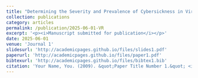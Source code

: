 ```yaml
---
title: "Determining the Severity and Prevalence of Cybersickness in Virtual Reality Simulations in Psychiatry"
collection: publications
category: articles
permalink: /publication/2025-06-01-VR
excerpt: '<p><i>Manuscript submitted for publication</i></p>'
date: 2025-06-01
venue: 'Journal 1'
slidesurl: 'http://academicpages.github.io/files/slides1.pdf'
paperurl: 'http://academicpages.github.io/files/paper1.pdf'
bibtexurl: 'http://academicpages.github.io/files/bibtex1.bib'
citation: 'Your Name, You. (2009). &quot;Paper Title Number 1.&quot; <i>Journal 1</i>. 1(1).'
---
```



